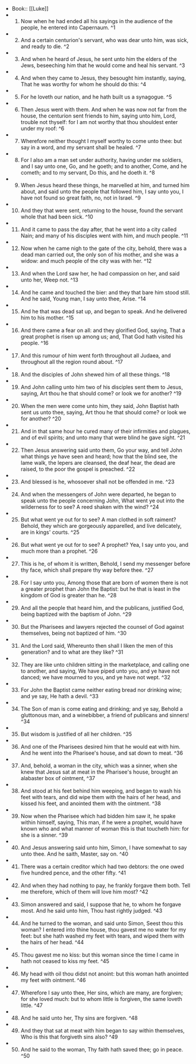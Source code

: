 - Book:: [[Luke]]
- 1. Now when he had ended all his sayings in the audience of the people, he entered into Capernaum. ^1
- 2. And a certain centurion's servant, who was dear unto him, was sick, and ready to die. ^2
- 3. And when he heard of Jesus, he sent unto him the elders of the Jews, beseeching him that he would come and heal his servant. ^3
- 4. And when they came to Jesus, they besought him instantly, saying, That he was worthy for whom he should do this: ^4
- 5. For he loveth our nation, and he hath built us a synagogue. ^5
- 6. Then Jesus went with them. And when he was now not far from the house, the centurion sent friends to him, saying unto him, Lord, trouble not thyself: for I am not worthy that thou shouldest enter under my roof: ^6
- 7. Wherefore neither thought I myself worthy to come unto thee: but say in a word, and my servant shall be healed. ^7
- 8. For I also am a man set under authority, having under me soldiers, and I say unto one, Go, and he goeth; and to another, Come, and he cometh; and to my servant, Do this, and he doeth it. ^8
- 9. When Jesus heard these things, he marvelled at him, and turned him about, and said unto the people that followed him, I say unto you, I have not found so great faith, no, not in Israel. ^9
- 10. And they that were sent, returning to the house, found the servant whole that had been sick. ^10
- 11. And it came to pass the day after, that he went into a city called Nain; and many of his disciples went with him, and much people. ^11
- 12. Now when he came nigh to the gate of the city, behold, there was a dead man carried out, the only son of his mother, and she was a widow: and much people of the city was with her. ^12
- 13. And when the Lord saw her, he had compassion on her, and said unto her, Weep not. ^13
- 14. And he came and touched the bier: and they that bare him stood still. And he said, Young man, I say unto thee, Arise. ^14
- 15. And he that was dead sat up, and began to speak. And he delivered him to his mother. ^15
- 16. And there came a fear on all: and they glorified God, saying, That a great prophet is risen up among us; and, That God hath visited his people. ^16
- 17. And this rumour of him went forth throughout all Judaea, and throughout all the region round about. ^17
- 18. And the disciples of John shewed him of all these things. ^18
- 19. And John calling unto him two of his disciples sent them to Jesus, saying, Art thou he that should come? or look we for another? ^19
- 20. When the men were come unto him, they said, John Baptist hath sent us unto thee, saying, Art thou he that should come? or look we for another? ^20
- 21. And in that same hour he cured many of their infirmities and plagues, and of evil spirits; and unto many that were blind he gave sight. ^21
- 22. Then Jesus answering said unto them, Go your way, and tell John what things ye have seen and heard; how that the blind see, the lame walk, the lepers are cleansed, the deaf hear, the dead are raised, to the poor the gospel is preached. ^22
- 23. And blessed is he, whosoever shall not be offended in me. ^23
- 24. And when the messengers of John were departed, he began to speak unto the people concerning John, What went ye out into the wilderness for to see? A reed shaken with the wind? ^24
- 25. But what went ye out for to see? A man clothed in soft raiment? Behold, they which are gorgeously apparelled, and live delicately, are in kings' courts. ^25
- 26. But what went ye out for to see? A prophet? Yea, I say unto you, and much more than a prophet. ^26
- 27. This is he, of whom it is written, Behold, I send my messenger before thy face, which shall prepare thy way before thee. ^27
- 28. For I say unto you, Among those that are born of women there is not a greater prophet than John the Baptist: but he that is least in the kingdom of God is greater than he. ^28
- 29. And all the people that heard him, and the publicans, justified God, being baptized with the baptism of John. ^29
- 30. But the Pharisees and lawyers rejected the counsel of God against themselves, being not baptized of him. ^30
- 31. And the Lord said, Whereunto then shall I liken the men of this generation? and to what are they like? ^31
- 32. They are like unto children sitting in the marketplace, and calling one to another, and saying, We have piped unto you, and ye have not danced; we have mourned to you, and ye have not wept. ^32
- 33. For John the Baptist came neither eating bread nor drinking wine; and ye say, He hath a devil. ^33
- 34. The Son of man is come eating and drinking; and ye say, Behold a gluttonous man, and a winebibber, a friend of publicans and sinners! ^34
- 35. But wisdom is justified of all her children. ^35
- 36. And one of the Pharisees desired him that he would eat with him. And he went into the Pharisee's house, and sat down to meat. ^36
- 37. And, behold, a woman in the city, which was a sinner, when she knew that Jesus sat at meat in the Pharisee's house, brought an alabaster box of ointment, ^37
- 38. And stood at his feet behind him weeping, and began to wash his feet with tears, and did wipe them with the hairs of her head, and kissed his feet, and anointed them with the ointment. ^38
- 39. Now when the Pharisee which had bidden him saw it, he spake within himself, saying, This man, if he were a prophet, would have known who and what manner of woman this is that toucheth him: for she is a sinner. ^39
- 40. And Jesus answering said unto him, Simon, I have somewhat to say unto thee. And he saith, Master, say on. ^40
- 41. There was a certain creditor which had two debtors: the one owed five hundred pence, and the other fifty. ^41
- 42. And when they had nothing to pay, he frankly forgave them both. Tell me therefore, which of them will love him most? ^42
- 43. Simon answered and said, I suppose that he, to whom he forgave most. And he said unto him, Thou hast rightly judged. ^43
- 44. And he turned to the woman, and said unto Simon, Seest thou this woman? I entered into thine house, thou gavest me no water for my feet: but she hath washed my feet with tears, and wiped them with the hairs of her head. ^44
- 45. Thou gavest me no kiss: but this woman since the time I came in hath not ceased to kiss my feet. ^45
- 46. My head with oil thou didst not anoint: but this woman hath anointed my feet with ointment. ^46
- 47. Wherefore I say unto thee, Her sins, which are many, are forgiven; for she loved much: but to whom little is forgiven, the same loveth little. ^47
- 48. And he said unto her, Thy sins are forgiven. ^48
- 49. And they that sat at meat with him began to say within themselves, Who is this that forgiveth sins also? ^49
- 50. And he said to the woman, Thy faith hath saved thee; go in peace. ^50

